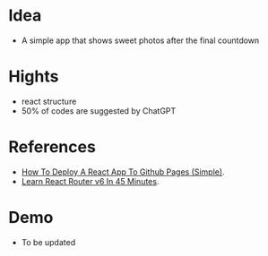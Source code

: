 # Idea
- A simple app that shows sweet photos after the final countdown
# Hights 
- react structure 
- 50% of codes are suggested by ChatGPT
# References
- [How To Deploy A React App To Github Pages (Simple)](https://www.youtube.com/watch?v=Q9n2mLqXFpU).
- [Learn React Router v6 In 45 Minutes](https://www.youtube.com/watch?v=Ul3y1LXxzdU&t=2297s).
# Demo
- To be updated
